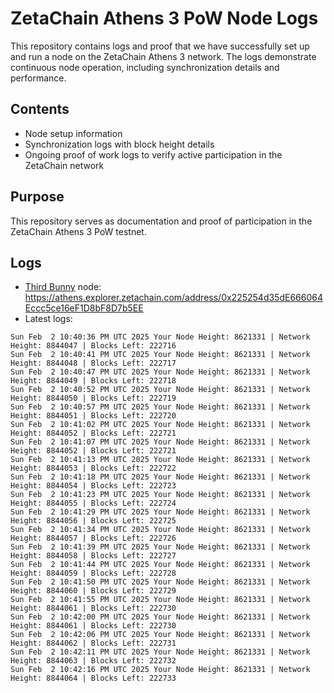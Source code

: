 # ZetaChain Athens 3 PoW Node Logs
This repository contains logs and proof that we have successfully set up and run a node on the ZetaChain Athens 3 network. The logs demonstrate continuous node operation, including synchronization details and performance.

## Contents
- Node setup information
- Synchronization logs with block height details
- Ongoing proof of work logs to verify active participation in the ZetaChain network

## Purpose
This repository serves as documentation and proof of participation in the ZetaChain Athens 3 PoW testnet.

## Logs

- [Third Bunny](https://thirdbunny.xyz/) node: https://athens.explorer.zetachain.com/address/0x225254d35dE666064Eccc5ce16eF1D8bF8D7b5EE
- Latest logs:
```
Sun Feb  2 10:40:36 PM UTC 2025 Your Node Height: 8621331 | Network Height: 8844047 | Blocks Left: 222716
Sun Feb  2 10:40:41 PM UTC 2025 Your Node Height: 8621331 | Network Height: 8844048 | Blocks Left: 222717
Sun Feb  2 10:40:47 PM UTC 2025 Your Node Height: 8621331 | Network Height: 8844049 | Blocks Left: 222718
Sun Feb  2 10:40:52 PM UTC 2025 Your Node Height: 8621331 | Network Height: 8844050 | Blocks Left: 222719
Sun Feb  2 10:40:57 PM UTC 2025 Your Node Height: 8621331 | Network Height: 8844051 | Blocks Left: 222720
Sun Feb  2 10:41:02 PM UTC 2025 Your Node Height: 8621331 | Network Height: 8844052 | Blocks Left: 222721
Sun Feb  2 10:41:07 PM UTC 2025 Your Node Height: 8621331 | Network Height: 8844052 | Blocks Left: 222721
Sun Feb  2 10:41:13 PM UTC 2025 Your Node Height: 8621331 | Network Height: 8844053 | Blocks Left: 222722
Sun Feb  2 10:41:18 PM UTC 2025 Your Node Height: 8621331 | Network Height: 8844054 | Blocks Left: 222723
Sun Feb  2 10:41:23 PM UTC 2025 Your Node Height: 8621331 | Network Height: 8844055 | Blocks Left: 222724
Sun Feb  2 10:41:29 PM UTC 2025 Your Node Height: 8621331 | Network Height: 8844056 | Blocks Left: 222725
Sun Feb  2 10:41:34 PM UTC 2025 Your Node Height: 8621331 | Network Height: 8844057 | Blocks Left: 222726
Sun Feb  2 10:41:39 PM UTC 2025 Your Node Height: 8621331 | Network Height: 8844058 | Blocks Left: 222727
Sun Feb  2 10:41:44 PM UTC 2025 Your Node Height: 8621331 | Network Height: 8844059 | Blocks Left: 222728
Sun Feb  2 10:41:50 PM UTC 2025 Your Node Height: 8621331 | Network Height: 8844060 | Blocks Left: 222729
Sun Feb  2 10:41:55 PM UTC 2025 Your Node Height: 8621331 | Network Height: 8844061 | Blocks Left: 222730
Sun Feb  2 10:42:00 PM UTC 2025 Your Node Height: 8621331 | Network Height: 8844061 | Blocks Left: 222730
Sun Feb  2 10:42:06 PM UTC 2025 Your Node Height: 8621331 | Network Height: 8844062 | Blocks Left: 222731
Sun Feb  2 10:42:11 PM UTC 2025 Your Node Height: 8621331 | Network Height: 8844063 | Blocks Left: 222732
Sun Feb  2 10:42:16 PM UTC 2025 Your Node Height: 8621331 | Network Height: 8844064 | Blocks Left: 222733
```
